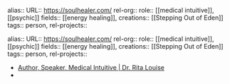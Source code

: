 alias::
URL:: https://soulhealer.com/
rel-org::
role:: [[medical intuitive]], [[psychic]]
fields:: [[energy healing]],
creations:: [[Stepping Out of Eden]]
tags:: person,
rel-projects::

alias::
URL:: https://soulhealer.com/
rel-org::
role:: [[medical intuitive]], [[psychic]]
fields:: [[energy healing]],
creations:: [[Stepping Out of Eden]]
tags:: person,
rel-projects::

- [Author, Speaker, Medical Intuitive | Dr. Rita Louise](https://soulhealer.com/)
-
